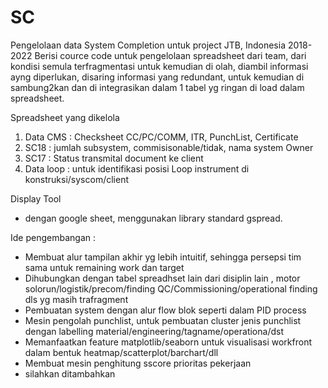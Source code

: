 # SC
Pengelolaan data System Completion untuk project JTB, Indonesia 2018-2022
Berisi cource code untuk pengelolaan spreadsheet dari team, dari kondisi semula terfragmentasi untuk kemudian di olah, diambil informasi ayng diperlukan, disaring informasi yang redundant, untuk kemudian di sambung2kan dan di integrasikan dalam 1 tabel yg ringan di load dalam spreadsheet.

Spreadsheet yang dikelola
1. Data CMS : Checksheet CC/PC/COMM, ITR, PunchList, Certificate
2. SC18 : jumlah subsystem, commisisonable/tidak, nama system Owner
3. SC17 : Status transmital document ke client
4. Data loop : untuk identifikasi posisi Loop instrument di konstruksi/syscom/client

Display Tool
- dengan google sheet, menggunakan library standard gspread.

Ide pengembangan : 
- Membuat alur tampilan akhir yg lebih intuitif, sehingga persepsi tim sama untuk remaining work dan target
- Dihubungkan dengan tabel spreadhset lain dari disiplin lain , motor solorun/logistik/precom/finding QC/Commissioning/operational finding dls yg masih trafragment
- Pembuatan system dengan alur flow blok seperti dalam PID process
- Mesin pengolah punchlist, untuk pembuatan cluster jenis punchlist dengan labelling material/engineering/tagname/operationa/dst
- Memanfaatkan feature matplotlib/seaborn untuk visualisasi workfront dalam bentuk heatmap/scatterplot/barchart/dll
- Membuat mesin penghitung sscore prioritas pekerjaan
- silahkan ditambahkan
